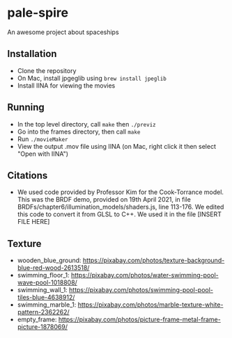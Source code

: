 # pale-spire

An awesome project about spaceships

## Installation

* Clone the repository
* On Mac, install jpgeglib using `brew install jpeglib`
* Install IINA for viewing the movies


## Running

* In the top level directory, call `make` then `./previz`
* Go into the frames directory, then call `make`
* Run `./movieMaker`
* View the output .mov file using IINA (on Mac, right click it then select "Open with IINA")


## Citations

* We used code provided by Professor Kim for the Cook-Torrance model. This was the BRDF demo, provided on 19th April 2021, in file BRDFs/chapter6/illumination_models/shaders.js, line 113-176. We edited this code to convert it from GLSL to C++. We used it in the file [INSERT FILE HERE] 

## Texture

* wooden_blue_ground: https://pixabay.com/photos/texture-background-blue-red-wood-2613518/
* swimming_floor_1: https://pixabay.com/photos/water-swimming-pool-wave-pool-1018808/
* swimming_wall_1: https://pixabay.com/photos/swimming-pool-pool-tiles-blue-4638912/
* swimming_marble_1: https://pixabay.com/photos/marble-texture-white-pattern-2362262/
* empty_frame: https://pixabay.com/photos/picture-frame-metal-frame-picture-1878069/